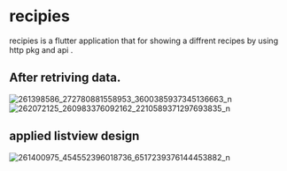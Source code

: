 # recipies 
recipies is a flutter application that for showing a diffrent recipes by using http pkg and api .
## After retriving data.
![261398586_272780881558953_3600385937345136663_n](https://user-images.githubusercontent.com/36940678/143824430-c9b0486b-9e81-4fa7-96bf-6d072c672183.jpg)
![262072125_260983376092162_2210589371297693835_n](https://user-images.githubusercontent.com/36940678/143824433-d64b5ad6-0b11-457d-92d6-5fa2dbc693b0.jpg)
## applied listview design
![261400975_454552396018736_6517239376144453882_n](https://user-images.githubusercontent.com/36940678/143824560-80d9e189-0e20-423d-a220-32213f8bafbc.jpg)
